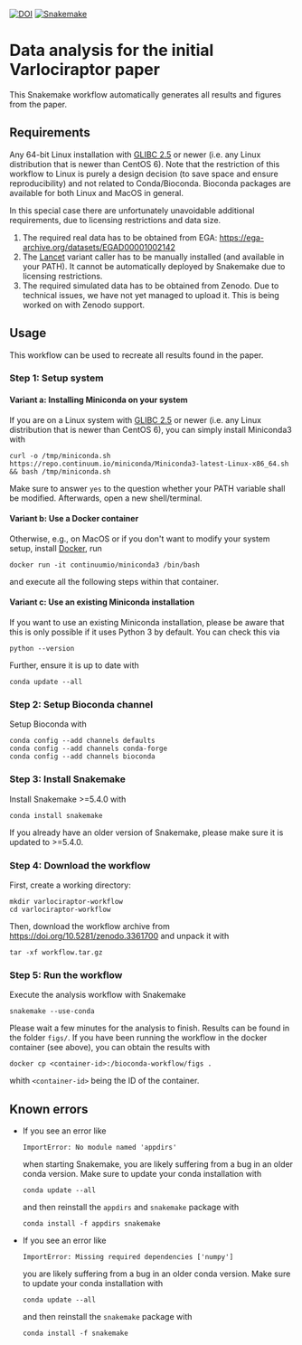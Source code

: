 [![DOI](https://zenodo.org/badge/DOI/10.5281/zenodo.3361700.svg)](https://doi.org/10.5281/zenodo.3361700)
[![Snakemake](https://img.shields.io/badge/snakemake-≥5.4.0-brightgreen.svg)](https://snakemake.bitbucket.io)

# Data analysis for the initial Varlociraptor paper

This Snakemake workflow automatically generates all results and figures from the paper.

## Requirements

Any 64-bit Linux installation with [GLIBC 2.5](http://unix.stackexchange.com/a/120381) or newer (i.e. any Linux distribution that is newer than CentOS 6).
Note that the restriction of this workflow to Linux is purely a design decision (to save space and ensure reproducibility) and not related to Conda/Bioconda. Bioconda packages are available for both Linux and MacOS in general.

In this special case there are unfortunately unavoidable additional requirements, due to licensing restrictions and data size.

1. The required real data has to be obtained from EGA: https://ega-archive.org/datasets/EGAD00001002142
2. The [Lancet](https://github.com/nygenome/lancet) variant caller has to be manually installed (and available in your PATH). It cannot be automatically deployed by Snakemake due to licensing restrictions.
3. The required simulated data has to be obtained from Zenodo. Due to technical issues, we have not yet managed to upload it. This is being worked on with Zenodo support.

## Usage

This workflow can be used to recreate all results found in the paper.

### Step 1: Setup system

#### Variant a: Installing Miniconda on your system

If you are on a Linux system with [GLIBC 2.5](http://unix.stackexchange.com/a/120381) or newer (i.e. any Linux distribution that is newer than CentOS 6), you can simply install Miniconda3 with

    curl -o /tmp/miniconda.sh https://repo.continuum.io/miniconda/Miniconda3-latest-Linux-x86_64.sh && bash /tmp/miniconda.sh

Make sure to answer `yes` to the question whether your PATH variable shall be modified.
Afterwards, open a new shell/terminal.

#### Variant b: Use a Docker container

Otherwise, e.g., on MacOS or if you don't want to modify your system setup, install [Docker](https://www.docker.com/), run

    docker run -it continuumio/miniconda3 /bin/bash
  
and execute all the following steps within that container.

#### Variant c: Use an existing Miniconda installation

If you want to use an existing Miniconda installation, please be aware that this is only possible if it uses Python 3 by default. You can check this via
  
    python --version

Further, ensure it is up to date with

    conda update --all

### Step 2: Setup Bioconda channel

Setup Bioconda with

    conda config --add channels defaults
    conda config --add channels conda-forge
    conda config --add channels bioconda

### Step 3: Install Snakemake

Install Snakemake >=5.4.0 with

    conda install snakemake

If you already have an older version of Snakemake, please make sure it is updated to >=5.4.0.

### Step 4: Download the workflow

First, create a working directory:

    mkdir varlociraptor-workflow
    cd varlociraptor-workflow

Then, download the workflow archive from https://doi.org/10.5281/zenodo.3361700 and unpack it with

    tar -xf workflow.tar.gz

### Step 5: Run the workflow

Execute the analysis workflow with Snakemake

    snakemake --use-conda

Please wait a few minutes for the analysis to finish.
Results can be found in the folder `figs/`.
If you have been running the workflow in the docker container (see above), 
you can obtain the results with

    docker cp <container-id>:/bioconda-workflow/figs .

whith `<container-id>` being the ID of the container.


## Known errors

* If you see an error like
  ```
  ImportError: No module named 'appdirs'
  ```
  when starting Snakemake, you are likely suffering from a bug in an older conda version. Make sure to update your conda installation with 

      conda update --all

  and then reinstall the `appdirs` and `snakemake` package with

      conda install -f appdirs snakemake
* If you see an error like
  ```
  ImportError: Missing required dependencies ['numpy']
  ```
  you are likely suffering from a bug in an older conda version. Make sure to update your conda installation with
  
      conda update --all
  
  and then reinstall the `snakemake` package with

      conda install -f snakemake
